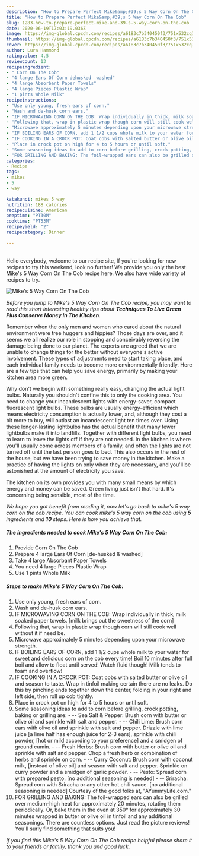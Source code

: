 ```yaml
---
description: "How to Prepare Perfect Mike&amp;#39;s 5 Way Corn On The Cob"
title: "How to Prepare Perfect Mike&amp;#39;s 5 Way Corn On The Cob"
slug: 1283-how-to-prepare-perfect-mike-and-39-s-5-way-corn-on-the-cob
date: 2020-06-19T17:03:19.036Z
image: https://img-global.cpcdn.com/recipes/a6183c7b340450f3/751x532cq70/mikes-5-way-corn-on-the-cob-recipe-main-photo.jpg
thumbnail: https://img-global.cpcdn.com/recipes/a6183c7b340450f3/751x532cq70/mikes-5-way-corn-on-the-cob-recipe-main-photo.jpg
cover: https://img-global.cpcdn.com/recipes/a6183c7b340450f3/751x532cq70/mikes-5-way-corn-on-the-cob-recipe-main-photo.jpg
author: Lura Hammond
ratingvalue: 4.5
reviewcount: 13
recipeingredient:
- " Corn On The Cob"
- "4 large Ears Of Corn dehusked  washed"
- "4 large Absorbant Paper Towels"
- "4 large Pieces Plastic Wrap"
- "1 pints Whole Milk"
recipeinstructions:
- "Use only young, fresh ears of corn."
- "Wash and de-husk corn ears."
- "IF MICROWAVING CORN ON THE COB: Wrap individually in thick, milk soaked paper towels. [milk brings out the sweetness of the corn]"
- "Following that, wrap in plastic wrap though corn will still cook well without it if need be."
- "Microwave approximately 5 minutes depending upon your microwave strength."
- "IF BOILING EARS OF CORN, add 1 1/2 cups whole milk to your water for sweet and delicious corn on the cob every time! Boil 10 minutes after full boil and allow to float until served! Watch fluid though! Milk tends to foam and overflow!"
- "IF COOKING IN A CROCK POT: Coat cobs with salted butter or olive oil and season to taste. Wrap in tinfoil making certain there are no leaks. Do this by pinching ends together down the center, folding in your right and left side, then roll up cob tightly."
- "Place in crock pot on high for 4 to 5 hours or until soft."
- "Some seasoning ideas to add to corn before grilling, crock potting, baking or grilling are: -- Sea Salt &amp; Pepper: Brush corn with butter or olive oil and sprinkle with salt and pepper. -- Chili Lime: Brush corn ears with olive oil and sprinkle with salt and pepper. Drizzle with lime juice [a lime half has enough juice for 2-3 ears], sprinkle with chili powder, [hot or mild according to your preference] and a smidgen of ground cumin. -- Fresh Herbs: Brush corn with butter or olive oil and sprinkle with salt and pepper. Chop a fresh herb or combination of herbs and sprinkle on corn. -- Curry Coconut: Brush corn with coconut milk, [instead of olive oil] and season with salt and pepper. Sprinkle on curry powder and a smidgen of garlic powder. -- Pesto: Spread corn with prepared pesto. [no additional seasoning is needed] -- Sriracha: Spread corn with Sriracha or any other hot chili sauce. [no additional seasoning is needed] Courtesy of the good folks at, &#34;AYummyLife.com.&#34;"
- "FOR GRILLING AND BAKING: The foil-wrapped ears can also be grilled over medium-high heat for approximately 20 minutes, rotating them periodically. Or, bake them in the oven at 350° for approximately 30 minutes wrapped in butter or olive oil in tinfoil and any additional seasonings. There are countless options. Just read the picture reviews! You&#39;ll surly find something that suits you!"
categories:
- Recipe
tags:
- mikes
- 5
- way

katakunci: mikes 5 way 
nutrition: 188 calories
recipecuisine: American
preptime: "PT30M"
cooktime: "PT53M"
recipeyield: "2"
recipecategory: Dinner

---
```

<br>
Hello everybody, welcome to our recipe site, If you're looking for new recipes to try this weekend, look no further! We provide you only the best Mike&#39;s 5 Way Corn On The Cob recipe here. We also have wide variety of recipes to try.
<br>


![Mike&#39;s 5 Way Corn On The Cob](https://img-global.cpcdn.com/recipes/a6183c7b340450f3/751x532cq70/mikes-5-way-corn-on-the-cob-recipe-main-photo.jpg)

<i>Before you jump to Mike&#39;s 5 Way Corn On The Cob recipe, you may want to read this short interesting healthy tips about 
<strong>Techniques To Live Green Plus Conserve Money In The Kitchen</strong>.</i>
</br>

Remember when the only men and women who cared about the natural environment were tree huggers and hippies? Those days are over, and it seems we all realize our role in stopping and conceivably reversing the damage being done to our planet. The experts are agreed that we are unable to change things for the better without everyone's active involvement. These types of adjustments need to start taking place, and each individual family needs to become more environmentally friendly. Here are a few tips that can help you save energy, primarily by making your kitchen area more green.

Why don't we begin with something really easy, changing the actual light bulbs. Naturally you shouldn't confine this to only the cooking area. You need to change your incandescent lights with energy-saver, compact fluorescent light bulbs. These bulbs are usually energy-efficient which means electricity consumption is actually lower, and, although they cost a bit more to buy, will outlast an incandescent light ten times over. Using these longer-lasting lightbulbs has the actual benefit that many fewer lightbulbs make it into landfills. Together with different light bulbs, you need to learn to leave the lights off if they are not needed. In the kitchen is where you'll usually come across members of a family, and often the lights are not turned off until the last person goes to bed. This also occurs in the rest of the house, but we have been trying to save money in the kitchen. Make a practice of having the lights on only when they are necessary, and you'll be astonished at the amount of electricity you save.

The kitchen on its own provides you with many small means by which energy and money can be saved. Green living just isn't that hard. It's concerning being sensible, most of the time.


<i>We hope you got benefit from reading it, now let's go back to mike&#39;s 5 way corn on the cob recipe. You can cook mike&#39;s 5 way corn on the cob using <strong>5</strong> ingredients and <strong>10</strong> steps. Here is how you achieve that.
</i>

##### The ingredients needed to cook Mike&#39;s 5 Way Corn On The Cob:

1. Provide  Corn On The Cob
1. Prepare 4 large Ears Of Corn [de-husked &amp; washed]
1. Take 4 large Absorbant Paper Towels
1. You need 4 large Pieces Plastic Wrap
1. Use 1 pints Whole Milk


##### Steps to make Mike&#39;s 5 Way Corn On The Cob:

1. Use only young, fresh ears of corn.
1. Wash and de-husk corn ears.
1. IF MICROWAVING CORN ON THE COB: Wrap individually in thick, milk soaked paper towels. [milk brings out the sweetness of the corn]
1. Following that, wrap in plastic wrap though corn will still cook well without it if need be.
1. Microwave approximately 5 minutes depending upon your microwave strength.
1. IF BOILING EARS OF CORN, add 1 1/2 cups whole milk to your water for sweet and delicious corn on the cob every time! Boil 10 minutes after full boil and allow to float until served! Watch fluid though! Milk tends to foam and overflow!
1. IF COOKING IN A CROCK POT: Coat cobs with salted butter or olive oil and season to taste. Wrap in tinfoil making certain there are no leaks. Do this by pinching ends together down the center, folding in your right and left side, then roll up cob tightly.
1. Place in crock pot on high for 4 to 5 hours or until soft.
1. Some seasoning ideas to add to corn before grilling, crock potting, baking or grilling are: - -- Sea Salt &amp; Pepper: Brush corn with butter or olive oil and sprinkle with salt and pepper. - -- Chili Lime: Brush corn ears with olive oil and sprinkle with salt and pepper. Drizzle with lime juice [a lime half has enough juice for 2-3 ears], sprinkle with chili powder, [hot or mild according to your preference] and a smidgen of ground cumin. - -- Fresh Herbs: Brush corn with butter or olive oil and sprinkle with salt and pepper. Chop a fresh herb or combination of herbs and sprinkle on corn. - -- Curry Coconut: Brush corn with coconut milk, [instead of olive oil] and season with salt and pepper. Sprinkle on curry powder and a smidgen of garlic powder. - -- Pesto: Spread corn with prepared pesto. [no additional seasoning is needed] - -- Sriracha: Spread corn with Sriracha or any other hot chili sauce. [no additional seasoning is needed] Courtesy of the good folks at, &#34;AYummyLife.com.&#34;
1. FOR GRILLING AND BAKING: The foil-wrapped ears can also be grilled over medium-high heat for approximately 20 minutes, rotating them periodically. Or, bake them in the oven at 350° for approximately 30 minutes wrapped in butter or olive oil in tinfoil and any additional seasonings. There are countless options. Just read the picture reviews! You&#39;ll surly find something that suits you!


<i>If you find this Mike&#39;s 5 Way Corn On The Cob recipe helpful please share it to your friends or family, thank you and good luck.</i>

